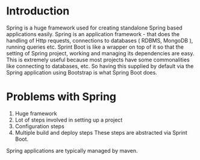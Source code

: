 # Introduction
Spring is a huge framework used for creating standalone Spring based applications easily. Spring is an application framework - that does the handling of Http requests, connections to databases ( RDBMS, MongoDB ), running queries etc. Sprint Boot is like a wrapper on top of it so that the setting of Spring project, working and managing its dependencies are easy. This is extremely useful because most projects have some commonalities like connecting to databases, etc. So having this supplied by default via the Spring application using Bootstrap is what Spring Boot does.

# Problems with Spring
1. Huge framework
2. Lot of steps involved in setting up a project
3. Configuration steps
4. Multiple build and deploy steps
These steps are abstracted via Sprint Boot.


Spring applications are typically managed by maven.
